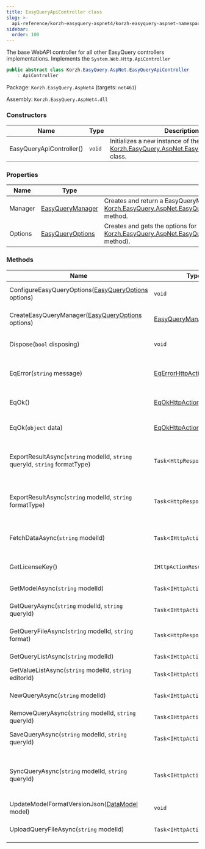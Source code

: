 ```yaml
---
title: EasyQueryApiController class
slug: >-
  api-reference/korzh-easyquery-aspnet4/korzh-easyquery-aspnet-namespace/easyqueryapicontroller-class
sidebar:
  order: 100
---
```


The base WebAPI controller for all other EasyQuery controllers implementations.  Implements the `System.Web.Http.ApiController`
```csharp
public abstract class Korzh.EasyQuery.AspNet.EasyQueryApiController
    : ApiController

```
Package: `Korzh.EasyQuery.AspNet4` (targets: `net461`)

Assembly: `Korzh.EasyQuery.AspNet4.dll`

### Constructors

| Name | Type | Description | 
| --- | --- | --- | 
| EasyQueryApiController() | `void` | Initializes a new instance of the [Korzh.EasyQuery.AspNet.EasyQueryApiController](/easyquery/docs/api-reference/korzh-easyquery-aspnet4/korzh-easyquery-aspnet-namespace/easyqueryapicontroller-class) class. | 


### Properties

| Name | Type | Description | 
| --- | --- | --- | 
| Manager | [EasyQueryManager](/easyquery/docs/api-reference/korzh-easyquery/korzh-easyquery-services-namespace/easyquerymanager-class) | Creates and return a EasyQueryManager object  according to the settings specified in [Korzh.EasyQuery.AspNet.EasyQueryApiController.ConfigureEasyQueryOptions(Korzh.EasyQuery.Services.EasyQueryOptions)](/easyquery/docs/api-reference/korzh-easyquery-aspnet4/korzh-easyquery-aspnet-namespace/easyqueryapicontroller-class) method. | 
| Options | [EasyQueryOptions](/easyquery/docs/api-reference/korzh-easyquery/korzh-easyquery-services-namespace/easyqueryoptions-class) | Creates and gets the options for EasyQueryManager  (the ones that are configured in [Korzh.EasyQuery.AspNet.EasyQueryApiController.ConfigureEasyQueryOptions(Korzh.EasyQuery.Services.EasyQueryOptions)](/easyquery/docs/api-reference/korzh-easyquery-aspnet4/korzh-easyquery-aspnet-namespace/easyqueryapicontroller-class) method). | 


### Methods

| Name | Type | Description | 
| --- | --- | --- | 
| ConfigureEasyQueryOptions([EasyQueryOptions](/easyquery/docs/api-reference/korzh-easyquery/korzh-easyquery-services-namespace/easyqueryoptions-class) options) | `void` | This method should be overriden in the derived classes  to configure the options of EasyQueryManager used in this controller. | 
| CreateEasyQueryManager([EasyQueryOptions](/easyquery/docs/api-reference/korzh-easyquery/korzh-easyquery-services-namespace/easyqueryoptions-class) options) | [EasyQueryManager](/easyquery/docs/api-reference/korzh-easyquery/korzh-easyquery-services-namespace/easyquerymanager-class) | Creates an instance of [Korzh.EasyQuery.Services.EasyQueryManager](/easyquery/docs/api-reference/korzh-easyquery/korzh-easyquery-services-namespace/easyquerymanager-class)  that is used to handle all controller's actions. | 
| Dispose(`bool` disposing) | `void` | Releases the unmanaged resources that are used by the object and, optinally, releases the managed resources | 
| EqError(`string` message) | [EqErrorHttpActionResult](/easyquery/docs/api-reference/korzh-easyquery-aspnet4/korzh-easyquery-aspnet-namespace/eqerrorhttpactionresult-class) | Creates and returns an instance of [Korzh.EasyQuery.AspNet.EqErrorHttpActionResult](/easyquery/docs/api-reference/korzh-easyquery-aspnet4/korzh-easyquery-aspnet-namespace/eqerrorhttpactionresult-class) class for the current request and with the specified error message. | 
| EqOk() | [EqOkHttpActionResult](/easyquery/docs/api-reference/korzh-easyquery-aspnet4/korzh-easyquery-aspnet-namespace/eqokhttpactionresult-class) | Creates and returns an instance of [Korzh.EasyQuery.AspNet.EqOkHttpActionResult](/easyquery/docs/api-reference/korzh-easyquery-aspnet4/korzh-easyquery-aspnet-namespace/eqokhttpactionresult-class) class for the current request | 
| EqOk(`object` data) | [EqOkHttpActionResult](/easyquery/docs/api-reference/korzh-easyquery-aspnet4/korzh-easyquery-aspnet-namespace/eqokhttpactionresult-class) | Creates and returns an instance of [Korzh.EasyQuery.AspNet.EqOkHttpActionResult](/easyquery/docs/api-reference/korzh-easyquery-aspnet4/korzh-easyquery-aspnet-namespace/eqokhttpactionresult-class) class for the current request | 
| ExportResultAsync(`string` modelId, `string` queryId, `string` formatType) | `Task`&lt;`HttpResponseMessage`&gt; | Handles the ExportResult request.  This action builds the query passed in the request's body, get the result set in the specified format  and sends it back in a response with an <c>attachment</c> Content-Disposition (so it's downloaded and saved locally) | 
| ExportResultAsync(`string` modelId, `string` formatType) | `Task`&lt;`HttpResponseMessage`&gt; | Handles the ExportResult request.  This action builds the query passed in the request's body, get the result set in the specified format  and sends it back in a response with an <c>attachment</c> Content-Disposition (so it's downloaded and saved locally) | 
| FetchDataAsync(`string` modelId) | `Task`&lt;`IHttpActionResult`&gt; | Handles the "FetchData" request.  This handler receives a query JSON in the request's body, builds a query (an SQL or LINQ),  executes it and return the result set (again in JSON format). | 
| GetLicenseKey() | `IHttpActionResult` | Handles the "GetLicenseKey" request. Returns the JS key defined at [Korzh.EasyQuery.AspNet.JSLicense.Key](/easyquery/docs/api-reference/korzh-easyquery-aspnet4/korzh-easyquery-aspnet-namespace/jslicense-class). | 
| GetModelAsync(`string` modelId) | `Task`&lt;`IHttpActionResult`&gt; | Handles the "GetModel" request. Returns the data model represenation (in JSON format) by its ID. | 
| GetQueryAsync(`string` modelId, `string` queryId) | `Task`&lt;`IHttpActionResult`&gt; | Handles the "GetQuery" request.  Returns the query represenation (in JSON) by its ID and the ID of the corresponding data model. | 
| GetQueryFileAsync(`string` modelId, `string` format) | `Task`&lt;`HttpResponseMessage`&gt; | Handles GetQueryFile request.  Returns a query in a response with an <c>attachment</c> Content-Disposition (so it's downloaded and saved locally) | 
| GetQueryListAsync(`string` modelId) | `Task`&lt;`IHttpActionResult`&gt; | Handles the "GetQueryList" request and returns the list of saved queries for a particular model. | 
| GetValueListAsync(`string` modelId, `string` editorId) | `Task`&lt;`IHttpActionResult`&gt; | Handles the "GetValueList" request.  Returs the list of values for a particular value editor. | 
| NewQueryAsync(`string` modelId) | `Task`&lt;`IHttpActionResult`&gt; | Handles the "NewQuery" request and returns a JSON representation of a new new empty query for a particular data model. | 
| RemoveQueryAsync(`string` modelId, `string` queryId) | `Task`&lt;`IHttpActionResult`&gt; | Handles the "RemoveQuery" request and remove the query with the specified ID from the storage. | 
| SaveQueryAsync(`string` modelId, `string` queryId) | `Task`&lt;`IHttpActionResult`&gt; | Handles the "SaveQuery" request for specified model and query.  The JSON representation of the query should be passed in the request's body. | 
| SyncQueryAsync(`string` modelId, `string` queryId) | `Task`&lt;`IHttpActionResult`&gt; | Handles the "SyncQuery" request.  This action gets a JSON representation of the query in request's body and  passes it SyncQuery method of EasyQueryManager.  The manager can save the query and/or build it and return SQL statement (depending on options) | 
| UpdateModelFormatVersionJson([DataModel](/easyquery/docs/api-reference/korzh-easyquery/korzh-easyquery-namespace/datamodel-class) model) | `void` | Sets an old format of JSON representation of the model  for the requests from EQ.JS 5.x or earlier. | 
| UploadQueryFileAsync(`string` modelId) | `Task`&lt;`IHttpActionResult`&gt; | Handles UploadQueryFile request.  The query file is sent in the request's body with a <c>multipart/form-data</c> Content-Type. |
